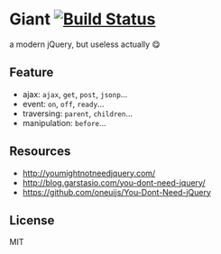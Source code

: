 # Giant [![Build Status](https://travis-ci.org/DrakeLeung/Giant.svg?branch=master)](https://travis-ci.org/DrakeLeung/Giant)
a modern jQuery, but useless actually :yum:

## Feature
- ajax: `ajax`, `get`, `post`, `jsonp`...
- event: `on`, `off`, `ready`...
- traversing: `parent`, `children`...
- manipulation: `before`...

## Resources
- http://youmightnotneedjquery.com/
- http://blog.garstasio.com/you-dont-need-jquery/
- https://github.com/oneuijs/You-Dont-Need-jQuery

## License
MIT
